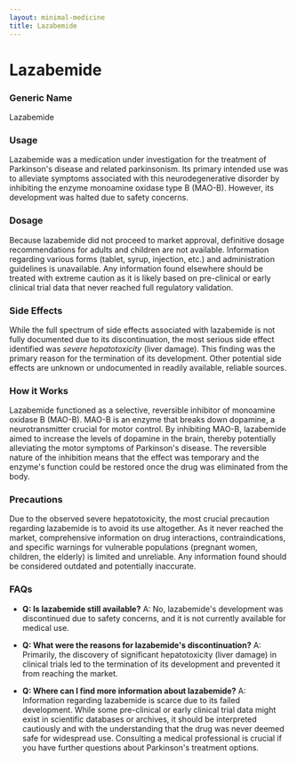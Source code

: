 ```yaml
---
layout: minimal-medicine
title: Lazabemide
---
```


# Lazabemide
### Generic Name
Lazabemide

### Usage
Lazabemide was a medication under investigation for the treatment of Parkinson's disease and related parkinsonism.  Its primary intended use was to alleviate symptoms associated with this neurodegenerative disorder by inhibiting the enzyme monoamine oxidase type B (MAO-B).  However, its development was halted due to safety concerns.

### Dosage
Because lazabemide did not proceed to market approval, definitive dosage recommendations for adults and children are not available.  Information regarding various forms (tablet, syrup, injection, etc.) and administration guidelines is unavailable.  Any information found elsewhere should be treated with extreme caution as it is likely based on pre-clinical or early clinical trial data that never reached full regulatory validation.

### Side Effects
While the full spectrum of side effects associated with lazabemide is not fully documented due to its discontinuation, the most serious side effect identified was *severe hepatotoxicity* (liver damage).  This finding was the primary reason for the termination of its development.  Other potential side effects are unknown or undocumented in readily available, reliable sources.

### How it Works
Lazabemide functioned as a selective, reversible inhibitor of monoamine oxidase B (MAO-B). MAO-B is an enzyme that breaks down dopamine, a neurotransmitter crucial for motor control. By inhibiting MAO-B, lazabemide aimed to increase the levels of dopamine in the brain, thereby potentially alleviating the motor symptoms of Parkinson's disease.  The reversible nature of the inhibition means that the effect was temporary and the enzyme's function could be restored once the drug was eliminated from the body.

### Precautions
Due to the observed severe hepatotoxicity, the most crucial precaution regarding lazabemide is to avoid its use altogether.  As it never reached the market, comprehensive information on drug interactions, contraindications, and specific warnings for vulnerable populations (pregnant women, children, the elderly) is limited and unreliable.  Any information found should be considered outdated and potentially inaccurate.

### FAQs

* **Q: Is lazabemide still available?**  A: No, lazabemide's development was discontinued due to safety concerns, and it is not currently available for medical use.

* **Q: What were the reasons for lazabemide's discontinuation?** A: Primarily, the discovery of significant hepatotoxicity (liver damage) in clinical trials led to the termination of its development and prevented it from reaching the market.

* **Q: Where can I find more information about lazabemide?** A:  Information regarding lazabemide is scarce due to its failed development.  While some pre-clinical or early clinical trial data might exist in scientific databases or archives, it should be interpreted cautiously and with the understanding that the drug was never deemed safe for widespread use.  Consulting a medical professional is crucial if you have further questions about Parkinson's treatment options.

